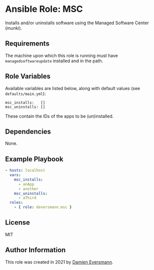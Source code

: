 # Ansible Role: MSC

Installs and/or uninstalls software using the Managed Software Center (munki).

## Requirements
The machine upon which this role is running must have `managedsoftwareupdate` installed and in the path.

## Role Variables

Available variables are listed below, along with default values (see `defaults/main.yml`):

    msc_installs:   []
    msc_uninstalls: []

These contain the IDs of the apps to be (un)installed.

## Dependencies

None.

Example Playbook
----------------

```yaml
- hosts: localhost
  vars:
    msc_installs:
      - anApp
      - another
    msc_uninstalls:
      - aThird 
  roles:
    - { role: deversmann.msc }
```

License
-------

MIT

Author Information
------------------

This role was created in 2021 by [Damien Eversmann](https://damien.live).
